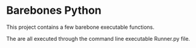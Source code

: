 
# Barebones Python

This project contains a few barebone executable functions.

The are all executed through the command line executable Runner.py file. 



